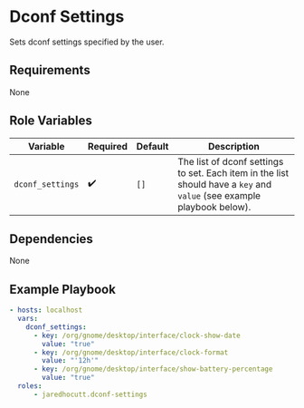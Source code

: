 # Dconf Settings

Sets dconf settings specified by the user.

## Requirements

None

## Role Variables

| Variable         | Required           | Default | Description                                                                                                            |
| ---------------- | ------------------ | ------- | ---------------------------------------------------------------------------------------------------------------------- |
| `dconf_settings` | :heavy_check_mark: | `[]`    | The list of dconf settings to set. Each item in the list should have a `key` and `value` (see example playbook below). |

## Dependencies

None

## Example Playbook

```yaml
- hosts: localhost
  vars:
    dconf_settings:
      - key: /org/gnome/desktop/interface/clock-show-date
        value: "true"
      - key: /org/gnome/desktop/interface/clock-format
        value: "'12h'"
      - key: /org/gnome/desktop/interface/show-battery-percentage
        value: "true"
  roles:
      - jaredhocutt.dconf-settings
```
